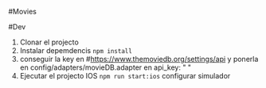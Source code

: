 #Movies

#Dev

1. Clonar el projecto
2. Instalar depemdencis `npm install`
3. conseguir la key en #https://www.themoviedb.org/settings/api y ponerla en config/adapters/movieDB.adapter en api_key: " "
4. Ejecutar el projecto IOS `npm run start:ios` configurar simulador
